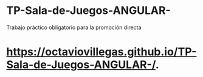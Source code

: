 # TP-Sala-de-Juegos-ANGULAR-
Trabajo práctico obligatorio para la promoción directa

# https://octaviovillegas.github.io/TP-Sala-de-Juegos-ANGULAR-/.